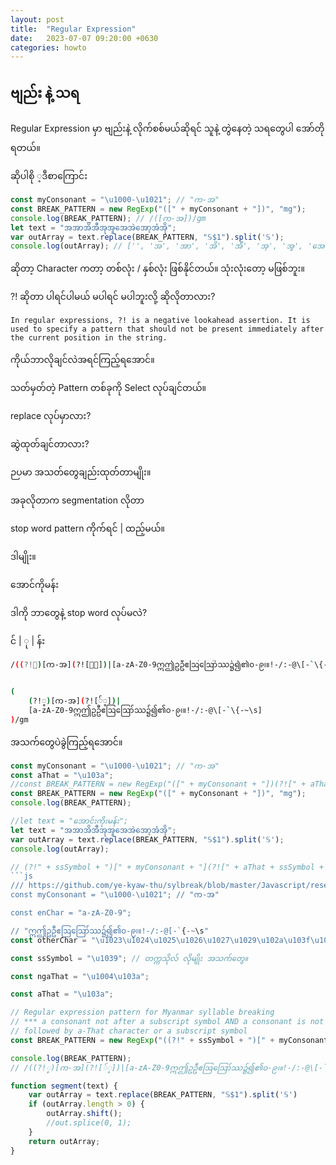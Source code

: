 ```yaml
---
layout: post
title:  "Regular Expression"
date:   2023-07-07 09:20:00 +0630
categories: howto
---
```



## ဗျည်း နဲ့ သရ

Regular Expression မှာ ဗျည်းနဲ့ လိုက်စစ်မယ်ဆိုရင် သူနဲ့ တွဲနေတဲ့ သရတွေပါ အော်တိုရတယ်။

ဆိုပါစို ့ဒီစာကြောင်း

```js
const myConsonant = "\u1000-\u1021"; // "က-အ"
const BREAK_PATTERN = new RegExp("([" + myConsonant + "])", "mg");
console.log(BREAK_PATTERN); // /([က-အ])/gm
let text = "အအာအိအီအုအူအေအဲအော့အံအို";
var outArray = text.replace(BREAK_PATTERN, "𝕊$1").split('𝕊');
console.log(outArray); // ['', 'အ', 'အာ', 'အိ', 'အီ', 'အု', 'အူ', 'အေ', 'အဲ', 'အော့', 'အံ', 'အို']


```

ဆိုတာ့ Character ကတာ့ တစ်လုံး / နှစ်လုံး ဖြစ်နိုင်တယ်။
သုံးလုံးတော့ မဖြစ်ဘူး။

?! ဆိုတာ ပါရင်ပါမယ် မပါရင် မပါဘူးလို့ ဆိုလိုတာလား?

```
In regular expressions, ?! is a negative lookahead assertion. It is used to specify a pattern that should not be present immediately after the current position in the string.
```




ကိုယ်ဘာလိုချင်လဲ​အရင်ကြည့်ရအောင်။

သတ်မှတ်တဲ့ Pattern တစ်ခုကို Select လုပ်ချင်တယ်။

replace လုပ်မှာလား?

ဆွဲထုတ်ချင်တာလား?

ဉပမာ အသတ်တွေချည်းထုတ်တာမျိုး။

အခုလိုတာက segmentation လိုတာ

stop word pattern ကိုက်ရင် | ထည့်မယ်။

ဒါမျိုး။


အောင်ကိုမန်း

ဒါကို ဘာတွေနဲ့ stop word လုပ်မလဲ?

င် |  ု | န်း

```bash
/((?!္)[က-အ](?![်္])|[a-zA-Z0-9ဣဤဥဦဧဩဪဿ၌၍၏၀-၉၊။!-/:-@\[-`\{-~\s])/gm


(
	(?!္)[က-အ](?![်္])|
	[a-zA-Z0-9ဣဤဥဦဧဩဪဿ၌၍၏၀-၉၊။!-/:-@\[-`\{-~\s]
)/gm
```

အသက်တွေပဲ​ခွဲကြည့်ရအောင်။

```js
const myConsonant = "\u1000-\u1021"; // "က-အ"
const aThat = "\u103a";
//const BREAK_PATTERN = new RegExp("([" + myConsonant + "])(?![" + aThat + "])", "mg");
const BREAK_PATTERN = new RegExp("([" + myConsonant + "])", "mg");
console.log(BREAK_PATTERN);

//let text = "အောင်းကိုးမန်း";
let text = "အအာအိအီအုအူအေအဲအော့အံအို";
var outArray = text.replace(BREAK_PATTERN, "𝕊$1").split('𝕊');
console.log(outArray);

// (?!" + ssSymbol + ")[" + myConsonant + "](?![" + aThat + ssSymbol + "])"
```js
/// https://github.com/ye-kyaw-thu/sylbreak/blob/master/Javascript/resegment.js
const myConsonant = "\u1000-\u1021"; // "က-အ"

const enChar = "a-zA-Z0-9";

// "ဣဤဥဦဧဩဪဿ၌၍၏၀-၉၊။!-/:-@[-`{-~\s"
const otherChar = "\u1023\u1024\u1025\u1026\u1027\u1029\u102a\u103f\u104c\u104d\u104f\u1040-\u1049\u104a\u104b!-/:-@\\[-`\\{-~\\s";

const ssSymbol = "\u1039"; // တက္ကသိုလ် လိုမျိုး အသက်တွေ။

const ngaThat = "\u1004\u103a";

const aThat = "\u103a";

// Regular expression pattern for Myanmar syllable breaking
// *** a consonant not after a subscript symbol AND a consonant is not
// followed by a-That character or a subscript symbol
const BREAK_PATTERN = new RegExp("((?!" + ssSymbol + ")[" + myConsonant + "](?![" + aThat + ssSymbol + "])" + "|[" + enChar + otherChar + "])", "mg");

console.log(BREAK_PATTERN);
// /((?!္)[က-အ](?![်္])|[a-zA-Z0-9ဣဤဥဦဧဩဪဿ၌၍၏၀-၉၊။!-/:-@\[-`\{-~\s])/gm

function segment(text) {
	var outArray = text.replace(BREAK_PATTERN, "𝕊$1").split('𝕊')
	if (outArray.length > 0) {
		outArray.shift();
		//out.splice(0, 1);
	}
	return outArray;
}
```


